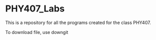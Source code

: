 # PHY407_Labs

This is a repository for all the programs created for the 
class PHY407.


To download file, use downgit
